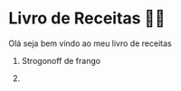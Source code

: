 # Livro de Receitas 🧑‍🍳
 
Olá seja bem vindo ao meu livro de receitas

1. Strogonoff de frango

2. 
